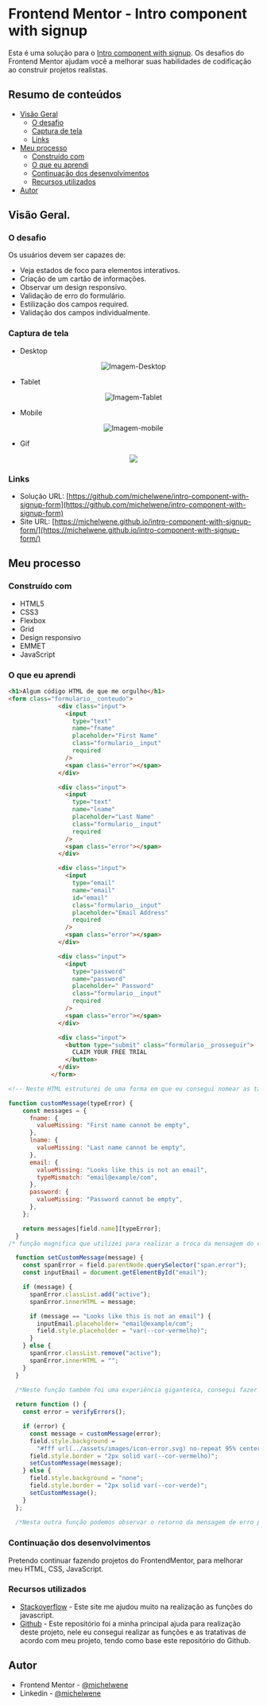 # Frontend Mentor - Intro component with signup

Esta é uma solução para o [Intro component with signup](https://www.frontendmentor.io/challenges/intro-component-with-signup-form-5cf91bd49edda32581d28fd1). Os desafios do Frontend Mentor ajudam você a melhorar suas habilidades de codificação ao construir projetos realistas.

## Resumo de conteúdos

- [Visão Geral](#Visão-Geral)
  - [O desafio](#O-desafio)
  - [Captura de tela](#Captura-de-tela)
  - [Links](#Links)
- [Meu processo](#Meu-processo)
  - [Construído com](#Constrído-com)
  - [O que eu aprendi](#O-que-eu-aprendi)
  - [Continuação dos desenvolvimentos](#Continuação-dos-desenvolvimentos)
  - [Recursos utilizados](#Recursos-utilizados)
- [Autor](#Autor)

## Visão Geral.

### O desafio

Os usuários devem ser capazes de:

- Veja estados de foco para elementos interativos.
- Criação de um cartão de informações.
- Observar um design responsivo.
- Validação de erro do formulário.
- Estilização dos campos required.
- Validação dos campos individualmente.

### Captura de tela

- Desktop
<p  align="center" >
  <img src="assets/images/desktop.png"alt="Imagem-Desktop"/>
</p>

- Tablet
<p  align="center" >
<img src="assets/images/tablet.png"alt="Imagem-Tablet"/>
</p>

- Mobile
<p  align="center" >
<img src="assets/images/mobile.png"alt="Imagem-mobile"/>
</p>

- Gif
<p  align="center" >
<img src="assets/images/06012022.gif">
</p>

### Links

- Solução URL: [https://github.com/michelwene/intro-component-with-signup-form](https://github.com/michelwene/intro-component-with-signup-form)
- Site URL: [https://michelwene.github.io/intro-component-with-signup-form/](https://michelwene.github.io/intro-component-with-signup-form/)

## Meu processo

### Construído com

- HTML5
- CSS3
- Flexbox
- Grid
- Design responsivo
- EMMET
- JavaScript

### O que eu aprendi

```html
<h1>Algum código HTML de que me orgulho</h1>
<form class="formulario__conteudo">
              <div class="input">
                <input
                  type="text"
                  name="fname"
                  placeholder="First Name"
                  class="formulario__input"
                  required
                />
                <span class="error"></span>
              </div>

              <div class="input">
                <input
                  type="text"
                  name="lname"
                  placeholder="Last Name"
                  class="formulario__input"
                  required
                />
                <span class="error"></span>
              </div>

              <div class="input">
                <input
                  type="email"
                  name="email"
                  id="email"
                  class="formulario__input"
                  placeholder="Email Address"
                  required
                />
                <span class="error"></span>
              </div>

              <div class="input">
                <input
                  type="password"
                  name="password"
                  placeholder=" Password"
                  class="formulario__input"
                  required
                />
                <span class="error"></span>
              </div>

              <div class="input">
                <button type="submit" class="formulario__prosseguir">
                  CLAIM YOUR FREE TRIAL
                </button>
              </div>
            </form>

<!-- Neste HTML estruturei de uma forma em que eu consegui nomear as tags e separar os inputs da melhor forma que eu achei para realizar as funções no JavaScript, com ele bem estruturado, consegui montar o JavaScript e o CSS bem rápido.-->
```

```javaScript
function customMessage(typeError) {
    const messages = {
      fname: {
        valueMissing: "First name cannot be empty",
      },
      lname: {
        valueMissing: "Last name cannot be empty",
      },
      email: {
        valueMissing: "Looks like this is not an email",
        typeMismatch: "email@example/com",
      },
      password: {
        valueMissing: "Password cannot be empty",
      },
    };

    return messages[field.name][typeError];
  }
/* função magnifica que utilizei para realizar a troca da mensagem do campo required de cada input, ou seja, cada input ficou com mensagem de required diferente.*/

  function setCustomMessage(message) {
    const spanError = field.parentNode.querySelector("span.error");
    const inputEmail = document.getElementById("email");

    if (message) {
      spanError.classList.add("active");
      spanError.innerHTML = message;

      if (message == "Looks like this is not an email") {
        inputEmail.placeholder= "email@example/com";
        field.style.placeholder = "var(--cor-vermelho)";
      }
    } else {
      spanError.classList.remove("active");
      spanError.innerHTML = "";
    }
  }

  /*Neste função também foi uma experiência gigantesca, consegui fazer com que os campos verificassem os erros e se ele estivesse com erro ou não ele tomaria medidas diferentes de acordo com o valor atual do input*/
  
  return function () {
    const error = verifyErrors();

    if (error) {
      const message = customMessage(error);
      field.style.background =
        "#fff url(../assets/images/icon-error.svg) no-repeat 95% center";
      field.style.border = "2px solid var(--cor-vermelho)";
      setCustomMessage(message);
    } else {
      field.style.background = "none";
      field.style.border = "2px solid var(--cor-verde)";
      setCustomMessage();
    }
  };
  
  /*Nesta outra função podemos observar o retorno da mensagem de erro personalizada em cada campo dos inputs, e também a integração do css inline no JavaScript, onde utilizei para estilizar os campos que deram erro (Não foram preenchidos).*/
```

### Continuação dos desenvolvimentos

Pretendo continuar fazendo projetos do FrontendMentor, para melhorar meu HTML, CSS, JavaScript.

### Recursos utilizados

- [Stackoverflow](https://stackoverflow.com/) - Este site me ajudou muito na realização as funções do javascript.
- [Github](https://gist.github.com/maykbrito/951c41c1ecd87ccfcff443a38e79712f) - Este repositório foi a minha principal ajuda para realização deste projeto, nele eu consegui realizar as funções e as tratativas de acordo com meu projeto, tendo como base este repositório do Github.

## Autor

- Frontend Mentor - [@michelwene](https://www.frontendmentor.io/profile/michelwene)
- Linkedin - [@michelwene](https://www.linkedin.com/in/michelwene/)
